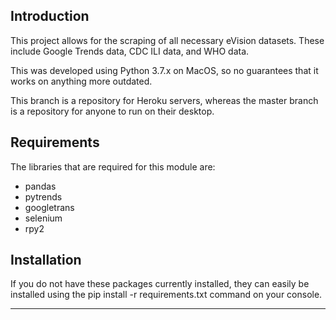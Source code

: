 Introduction
------------

This project allows for the scraping of all necessary eVision datasets.  These include Google Trends data, CDC ILI data, and WHO data.

This was developed using Python 3.7.x on MacOS, so no guarantees that it works on anything more outdated.

This branch is a repository for Heroku servers, whereas the master branch is a repository for anyone to run on their desktop.

Requirements
------------

The libraries that are required for this module are:

* pandas
* pytrends
* googletrans
* selenium
* rpy2

<!-- Your computer will also require an installation of Google Chrome in order for selenium to work.  For the chrome driver attached to the file, your Google Chrome will need to be Version 85.x.  Information on your Chrome's version can be found under:

Customize and control Google Chrome -> Help -> About Google Chrome

<!-- If you have a version < 85.x, you can update it or download the corresponding version of the chrome driver at this link: https://chromedriver.chromium.org/. You will also need to download a different chromedriver to replace with the existing one in this folder if you do not have MacOS. -->

Installation
------------

If you do not have these packages currently installed, they can easily be installed using the pip install -r requirements.txt command on your console.

<!-- Notes -->
-----

<!-- If using WindowsOS, you will need to change "`/`" characters to "`\`" characters to account for the difference in paths with Windows and Mac.  Also, as mentioned earlier, download a new version of chromedriver if using Windows or Linux.  Then, simply repalce it with the chromedriver that exists in the "evision_scraper" folder. -->
